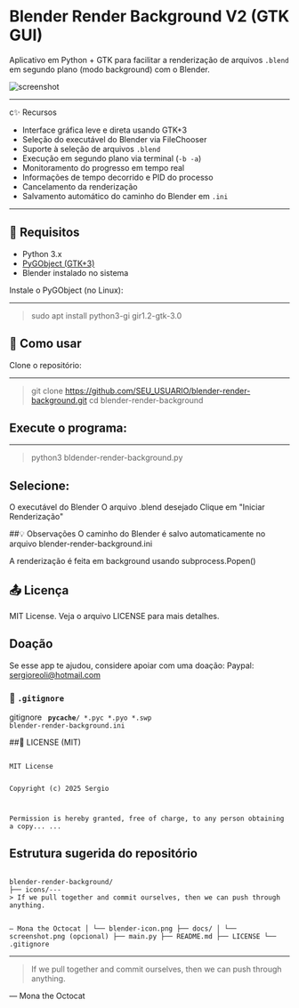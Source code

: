 # Blender Render Background V2 (GTK GUI)

Aplicativo em Python + GTK para facilitar a renderização de arquivos `.blend` em segundo plano (modo background) com o Blender.

![screenshot](docs/screenshot.png) <!-- opcional se quiser colocar uma imagem -->

---

c✨ Recursos

- Interface gráfica leve e direta usando GTK+3
- Seleção do executável do Blender via FileChooser
- Suporte à seleção de arquivos `.blend`
- Execução em segundo plano via terminal (`-b -a`)
- Monitoramento do progresso em tempo real
- Informações de tempo decorrido e PID do processo
- Cancelamento da renderização
- Salvamento automático do caminho do Blender em `.ini`

---

## 🔧 Requisitos

- Python 3.x
- [PyGObject (GTK+3)](https://pygobject.readthedocs.io/en/latest/)
- Blender instalado no sistema

Instale o PyGObject (no Linux):

---
> sudo apt install python3-gi gir1.2-gtk-3.0

## 🚀 Como usar
Clone o repositório:

---
> git clone https://github.com/SEU_USUARIO/blender-render-background.git
> cd blender-render-background

## Execute o programa:

---
> python3 bldender-render-background.py

## Selecione:

O executável do Blender
O arquivo .blend desejado
Clique em "Iniciar Renderização"

##💡 Observações
O caminho do Blender é salvo automaticamente no arquivo blender-render-background.ini

A renderização é feita em background usando subprocess.Popen()

## 📤 Licença
MIT License. Veja o arquivo LICENSE para mais detalhes.

## Doação
Se esse app te ajudou, considere apoiar com uma doação:
Paypal: sergioreoli@hotmail.com

### 📄 `.gitignore`
gitignore
<code>
__pycache__/
*.pyc
*.pyo
*.swp
blender-render-background.ini
</code>

##📄 LICENSE (MIT)

<code>
MIT License

Copyright (c) 2025 Sergio

Permission is hereby granted, free of charge, to any person obtaining a copy...
...
</code>

## Estrutura sugerida do repositório

<code>
blender-render-background/
├── icons/---
> If we pull together and commit ourselves, then we can push through anything.

— Mona the Octocat
│   └── blender-icon.png
├── docs/
│   └── screenshot.png (opcional)
├── main.py
├── README.md
├── LICENSE
└── .gitignore
</code>


---
> If we pull together and commit ourselves, then we can push through anything.

— Mona the Octocat
